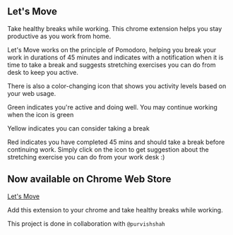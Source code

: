 ## Let's Move
Take healthy breaks while working. This chrome extension helps you stay productive as you work from home.

Let's Move works on the principle of Pomodoro, helping you break your work in durations of 45 minutes and indicates with a notification when it is time to take a break and suggests stretching exercises you can do from desk to keep you active. 

There is also a color-changing icon that shows you activity levels based on your web usage.

Green indicates you're active and doing well. You may continue working when the icon is green

Yellow indicates you can consider taking a break

Red indicates you have completed 45 mins and should take a break before continuing work. Simply click on the icon to get suggestion about the stretching exercise you can do from your work desk :)

## Now available on Chrome Web Store
[Let's Move](https://chrome.google.com/webstore/detail/lets-move/lonkaecnmeegphliaamikdjdjngjilnd)

Add this extension to your chrome and take healthy breaks while working.

This project is done in collaboration with `@purvishshah`
